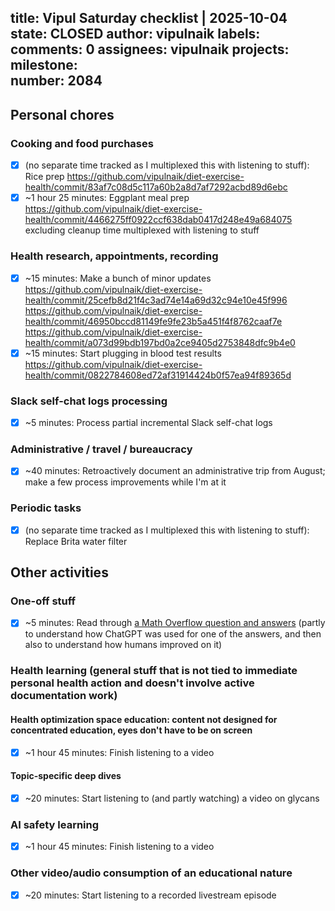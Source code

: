 title:	Vipul Saturday checklist | 2025-10-04
state:	CLOSED
author:	vipulnaik
labels:	
comments:	0
assignees:	vipulnaik
projects:	
milestone:	
number:	2084
--
## Personal chores

### Cooking and food purchases

- [x] (no separate time tracked as I multiplexed this with listening to stuff): Rice prep https://github.com/vipulnaik/diet-exercise-health/commit/83af7c08d5c117a60b2a8d7af7292acbd89d6ebc
- [x] ~1 hour 25 minutes: Eggplant meal prep https://github.com/vipulnaik/diet-exercise-health/commit/4466275ff0922ccf638dab0417d248e49a684075 excluding cleanup time multiplexed with listening to stuff

### Health research, appointments, recording

- [x] ~15 minutes: Make a bunch of minor updates https://github.com/vipulnaik/diet-exercise-health/commit/25cefb8d21f4c3ad74e14a69d32c94e10e45f996 https://github.com/vipulnaik/diet-exercise-health/commit/46950bccd81149fe9fe23b5a451f4f8762caaf7e https://github.com/vipulnaik/diet-exercise-health/commit/a073d99bdb197bd0a2ce9405d2753848dfc9b4e0
- [x] ~15 minutes: Start plugging in blood test results https://github.com/vipulnaik/diet-exercise-health/commit/0822784608ed72af31914424b0f57ea94f89365d

### Slack self-chat logs processing

- [x] ~5 minutes: Process partial incremental Slack self-chat logs

### Administrative / travel / bureaucracy

- [x] ~40 minutes: Retroactively document an administrative trip from August; make a few process improvements while I'm at it

### Periodic tasks

- [x] (no separate time tracked as I multiplexed this with listening to stuff): Replace Brita water filter

## Other activities

### One-off stuff

- [x] ~5 minutes: Read through [a Math Overflow question and answers](https://mathoverflow.net/questions/501066/is-the-least-common-multiple-sequence-textlcm1-2-dots-n-a-subset-of-t) (partly to understand how ChatGPT was used for one of the answers, and then also to understand how humans improved on it)

### Health learning (general stuff that is not tied to immediate personal health action and doesn't involve active documentation work)

#### Health optimization space education: content not designed for concentrated education, eyes don't have to be on screen

- [x] ~1 hour 45 minutes: Finish listening to a video

#### Topic-specific deep dives

- [x] ~20 minutes: Start listening to (and partly watching) a video on glycans

### AI safety learning

- [x] ~1 hour 45 minutes: Finish listening to a video

### Other video/audio consumption of an educational nature

- [x] ~20 minutes: Start listening to a recorded livestream episode
